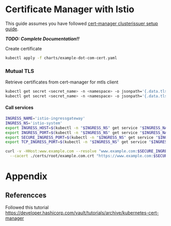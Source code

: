 # Certificate Manager with Istio
This guide assumes you have followed [cert-manager clusterissuer setup guide](../cert-manager-clusterissuer-setup.md).

***TODO: Complete Documentation!!***


Create certificate
```bash
kubectl apply -f charts/example-dot-com-cert.yaml
```

### Mutual TLS
Retrieve certificates from cert-manager for mtls client
```bash
kubectl get secret <secret_name> -n <namespace> -o jsonpath='{.data.tls\.crt}' | base64 -d > client.crt
kubectl get secret <secret_name> -n <namespace> -o jsonpath='{.data.tls\.key}' | base64 -d > client.key
```

#### Call services

```bash
INGRESS_NAME='istio-ingressgateway'
INGRESS_NS='istio-system'
export INGRESS_HOST=$(kubectl -n "$INGRESS_NS" get service "$INGRESS_NAME" -o jsonpath='{.status.loadBalancer.ingress[0].ip}')
export INGRESS_PORT=$(kubectl -n "$INGRESS_NS" get service "$INGRESS_NAME" -o jsonpath='{.spec.ports[?(@.name=="http2")].port}')
export SECURE_INGRESS_PORT=$(kubectl -n "$INGRESS_NS" get service "$INGRESS_NAME" -o jsonpath='{.spec.ports[?(@.name=="https")].port}')
export TCP_INGRESS_PORT=$(kubectl -n "$INGRESS_NS" get service "$INGRESS_NAME" -o jsonpath='{.spec.ports[?(@.name=="tcp")].port}')

curl -v -HHost:www.example.com --resolve "www.example.com:$SECURE_INGRESS_PORT:$INGRESS_HOST" \
  --cacert ./certs/root/example.com.crt "https://www.example.com:$SECURE_INGRESS_PORT/status/418"
```

# Appendix

## Referencces
Followed this tutorial https://developer.hashicorp.com/vault/tutorials/archive/kubernetes-cert-manager



